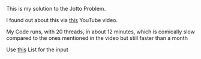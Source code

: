 This is my solution to the Jotto Problem.

I found out about this via [this](https://youtu.be/c33AZBnRHks?si=_DtsjOe_0Xz12iZy) YouTube video.

My Code runs, with 20 threads, in about 12 minutes, which is comically slow compared to the ones mentioned in the video but still faster than a month

Use [this](https://github.com/dwyl/english-words) List for the input
